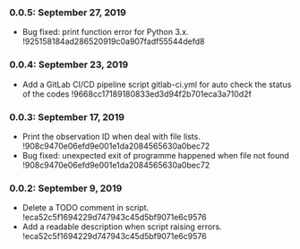 ### 0.0.5: September 27, 2019
* Bug fixed: print function error for Python 3.x. !925158184ad286520919c0a907fadf55544defd8

### 0.0.4: September 23, 2019
* Add a GitLab CI/CD pipeline script gitlab-ci.yml for auto check the status of the codes !9668cc17189180833ed3d94f2b701eca3a710d2f

### 0.0.3: September 17, 2019
* Print the observation ID when deal with file lists. !908c9470e06efd9e001e1da2084565630a0bec72
* Bug fixed: unexpected exit of programme happened when file not found !908c9470e06efd9e001e1da2084565630a0bec72

### 0.0.2: September 9, 2019 
* Delete a TODO comment in script. !eca52c5f1694229d747943c45d5bf9071e6c9576
* Add a readable description when script raising errors. !eca52c5f1694229d747943c45d5bf9071e6c9576
